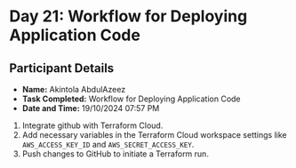 # Day 21: Workflow for Deploying Application Code

## Participant Details
- **Name:** Akintola AbdulAzeez
- **Task Completed:** Workflow for Deploying Application Code
- **Date and Time:** 19/10/2024 07:57 PM

1.  Integrate github with Terraform Cloud.
2.  Add necessary variables in the Terraform Cloud workspace settings like `AWS_ACCESS_KEY_ID` and `AWS_SECRET_ACCESS_KEY`.
3.  Push changes to GitHub to initiate a Terraform run.
